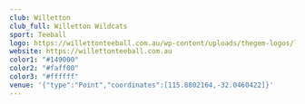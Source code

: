 ```yaml
---
club: Willetton
club_full: Willetton Wildcats
sport: Teeball
logo: https://willettonteeball.com.au/wp-content/uploads/thegem-logos/logo_215c92024be8e7bd7f985582d8fafcbc_1x.jpg
website: https://willettonteeball.com.au
color1: "#149000"
color2: "#faff00"
color3: "#ffffff"
venue: '{"type":"Point","coordinates":[115.8802164,-32.0460422]}'
---
```

